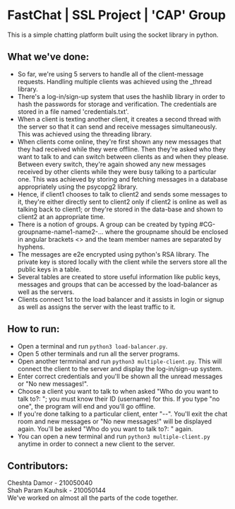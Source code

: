 # FastChat | SSL Project | 'CAP' Group
This is a simple chatting platform built using the socket library in python.
## What we've done:
- So far, we're using 5 servers to handle all of the client-message requests. Handling multiple clients was achieved using the _thread library.
- There's a log-in/sign-up system that uses the hashlib library in order to hash the passwords for storage and verification. The credentials are stored in a file named 'credentials.txt'.
- When a client is texting another client, it creates a second thread with the server so that it can send and receive messages simultaneously. This was achieved using the threading library.
- When clients come online, they're first shown any new messages that they had received while they were offline. Then they're asked who they want to talk to and can switch between clients as and when they please. Between every switch, they're again showed any new messages received by other clients while they were busy talking to a particular one. This was achieved by storing and fetching messages in a database appropriately using the psycopg2 library.
- Hence, if client1 chooses to talk to client2 and sends some messages to it, they're either directly sent to client2 only if client2 is online as well as talking back to client1; or they're stored in the data-base and shown to client2 at an appropriate time. 
- There is a notion of groups. A group can be created by typing #CG-groupname-name1-name2-... where the groupname should be enclosed in angular brackets <> and the team member names are separated by hyphens.
- The messages are e2e encrypted using python's RSA library. The private key is stored locally with the client while the servers store all the public keys in a table.
- Several tables are created to store useful information like public keys, messages and groups that can be accessed by the load-balancer as well as the servers.
- Clients connect 1st to the load balancer and it assists in login or signup as well as assigns the server with the least traffic to it.
## How to run:
- Open a terminal and run `python3 load-balancer.py`.
- Open 5 other terminals and run all the server programs. 
- Open another termninal and run `python3 multiple-client.py`. This will connect the client to the server and display the log-in/sign-up system.
- Enter correct credentials and you'll be shown all the unread messages or "No new messages!".
- Choose a client you want to talk to when asked "Who do you want to talk to?: "; you must know their ID (username) for this. If you type "no one", the program will end and you'll go offline.
- If you're done talking to a particular client, enter "--". You'll exit the chat room and new messages or "No new messages!" will be displayed again. You'll be asked "Who do you want to talk to?: " again.
- You can open a new terminal and run `python3 multiple-client.py` anytime in order to connect a new client to the server.
## Contributors:
Cheshta Damor - 210050040\
Shah Param Kauhsik - 210050144\
We've worked on almost all the parts of the code together. 
